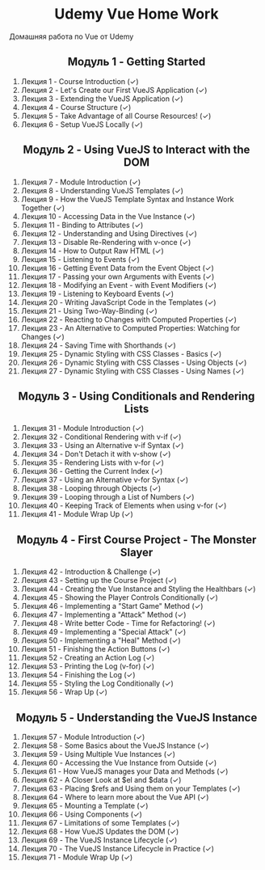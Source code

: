 <h1 align="center">Udemy Vue Home Work</h1>

Домашняя работа по Vue от Udemy

<h2 align="center">Модуль 1 - Getting Started</h2>

1. Лекция 1 - Course Introduction (✓)
2. Лекция 2 - Let's Create our First VueJS Application (✓)
3. Лекция 3 - Extending the VueJS Application (✓)
4. Лекция 4 - Course Structure (✓)
5. Лекция 5 - Take Advantage of all Course Resources! (✓)
6. Лекция 6 - Setup VueJS Locally (✓)

<h2 align="center">Модуль 2 - Using VueJS to Interact with the DOM</h2>

1. Лекция 7 - Module Introduction (✓)
2. Лекция 8 - Understanding VueJS Templates (✓)
3. Лекция 9 - How the VueJS Template Syntax and Instance Work Together (✓)
4. Лекция 10 - Accessing Data in the Vue Instance (✓)
5. Лекция 11 - Binding to Attributes (✓)
6. Лекция 12 - Understanding and Using Directives (✓)
7. Лекция 13 - Disable Re-Rendering with v-once (✓)
8. Лекция 14 - How to Output Raw HTML (✓)
9. Лекция 15 - Listening to Events (✓)
10. Лекция 16 - Getting Event Data from the Event Object (✓)
11. Лекция 17 - Passing your own Arguments with Events (✓)
12. Лекция 18 - Modifying an Event - with Event Modifiers (✓)
13. Лекция 19 - Listening to Keyboard Events (✓)
14. Лекция 20 - Writing JavaScript Code in the Templates (✓)
15. Лекция 21 - Using Two-Way-Binding (✓)
16. Лекция 22 - Reacting to Changes with Computed Properties (✓)
17. Лекция 23 - An Alternative to Computed Properties: Watching for Changes (✓)
18. Лекция 24 - Saving Time with Shorthands (✓)
19. Лекция 25 - Dynamic Styling with CSS Classes - Basics (✓)
20. Лекция 26 - Dynamic Styling with CSS Classes - Using Objects (✓)
21. Лекция 27 - Dynamic Styling with CSS Classes - Using Names (✓)

<h2 align="center">Модуль 3 - Using Conditionals and Rendering Lists</h2>

1. Лекция 31 - Module Introduction (✓)
2. Лекция 32 - Conditional Rendering with v-if (✓)
3. Лекция 33 - Using an Alternative v-if Syntax (✓)
4. Лекция 34 - Don't Detach it with v-show (✓)
5. Лекция 35 - Rendering Lists with v-for (✓)
6. Лекция 36 - Getting the Current Index (✓)
7. Лекция 37 - Using an Alternative v-for Syntax (✓)
8. Лекция 38 - Looping through Objects (✓)
9. Лекция 39 - Looping through a List of Numbers (✓)
10. Лекция 40 - Keeping Track of Elements when using v-for (✓)
11. Лекция 41 - Module Wrap Up (✓)

<h2 align="center">Модуль 4 - First Course Project - The Monster Slayer</h2>

1. Лекция 42 - Introduction & Challenge (✓)
2. Лекция 43 - Setting up the Course Project (✓)
3. Лекция 44 - Creating the Vue Instance and Styling the Healthbars (✓)
4. Лекция 45 - Showing the Player Controls Conditionally (✓)
5. Лекция 46 - Implementing a "Start Game" Method (✓)
6. Лекция 47 - Implementing a "Attack" Method (✓)
7. Лекция 48 - Write better Code - Time for Refactoring! (✓)
8. Лекция 49 - Implementing a "Special Attack" (✓)
9. Лекция 50 - Implementing a "Heal" Method (✓)
10. Лекция 51 - Finishing the Action Buttons (✓)
11. Лекция 52 - Creating an Action Log (✓)
12. Лекция 53 - Printing the Log (v-for) (✓)
13. Лекция 54 - Finishing the Log (✓)
14. Лекция 55 - Styling the Log Conditionally (✓)
15. Лекция 56 - Wrap Up (✓)

<h2 align="center">Модуль 5 - Understanding the VueJS Instance</h2>

1. Лекция 57 - Module Introduction (✓)
2. Лекция 58 - Some Basics about the VueJS Instance (✓)
3. Лекция 59 - Using Multiple Vue Instances (✓)
4. Лекция 60 - Accessing the Vue Instance from Outside (✓)
5. Лекция 61 - How VueJS manages your Data and Methods (✓)
6. Лекция 62 - A Closer Look at $el and $data (✓)
7. Лекция 63 - Placing $refs and Using them on your Templates (✓)
8. Лекция 64 - Where to learn more about the Vue API (✓)
9. Лекция 65 - Mounting a Template (✓)
10. Лекция 66 - Using Components (✓)
11. Лекция 67 - Limitations of some Templates (✓)
12. Лекция 68 - How VueJS Updates the DOM (✓)
13. Лекция 69 - The VueJS Instance Lifecycle (✓)
14. Лекция 70 - The VueJS Instance Lifecycle in Practice (✓)
15. Лекция 71 - Module Wrap Up (✓)
